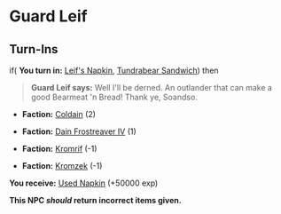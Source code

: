 # Guard Leif


## Turn-Ins





if( **You turn in:** [Leif's Napkin](/item/1415), [Tundrabear Sandwich](/item/1425)) then


>**Guard Leif says:** Well I'll be derned. An outlander that can make a good Bearmeat 'n Bread! Thank ye, Soandso.


* __Faction:__ [Coldain](/faction/406) (2)


* __Faction:__ [Dain Frostreaver IV](/faction/405) (1)


* __Faction:__ [Kromrif](/faction/419) (-1)


* __Faction:__ [Kromzek](/faction/448) (-1)


 **You receive:**  [Used Napkin](/item/1419) (+50000 exp)

**This NPC *should* return incorrect items given.**
